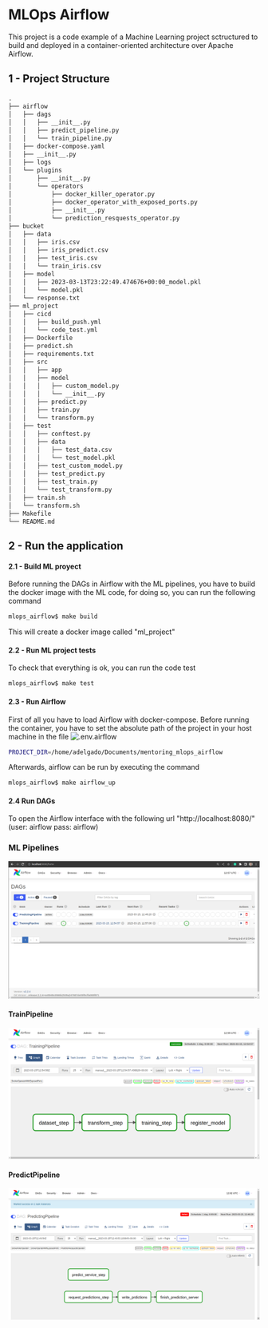 # MLOps Airflow

This project is a code example of a Machine Learning project sctructured to build and deployed in a container-oriented architecture over Apache Airflow.

## 1 - Project Structure

```
.
├── airflow
│   ├── dags
│   │   ├── __init__.py
│   │   ├── predict_pipeline.py
│   │   └── train_pipeline.py
│   ├── docker-compose.yaml
│   ├── __init__.py
│   ├── logs
│   └── plugins
│       ├── __init__.py
│       └── operators
│           ├── docker_killer_operator.py
│           ├── docker_operator_with_exposed_ports.py
│           ├── __init__.py
│           └── prediction_resquests_operator.py
├── bucket
│   ├── data
│   │   ├── iris.csv
│   │   ├── iris_predict.csv
│   │   ├── test_iris.csv
│   │   └── train_iris.csv
│   ├── model
│   │   ├── 2023-03-13T23:22:49.474676+00:00_model.pkl
│   │   └── model.pkl
│   └── response.txt
├── ml_project
│   ├── cicd
│   │   ├── build_push.yml
│   │   └── code_test.yml
│   ├── Dockerfile
│   ├── predict.sh
│   ├── requirements.txt
│   ├── src
│   │   ├── app
│   │   ├── model
│   │   │   ├── custom_model.py
│   │   │   └── __init__.py
│   │   ├── predict.py
│   │   ├── train.py
│   │   └── transform.py
│   ├── test
│   │   ├── conftest.py
│   │   ├── data
│   │   │   ├── test_data.csv
│   │   │   └── test_model.pkl
│   │   ├── test_custom_model.py
│   │   ├── test_predict.py
│   │   ├── test_train.py
│   │   └── test_transform.py
│   ├── train.sh
│   └── transform.sh
├── Makefile
└── README.md

```

## 2 - Run the application


#### 2.1 - Build ML proyect

Before running the DAGs in Airflow with the ML pipelines, you have to build the docker image with the ML code, for doing so, you can run the following command

```sh
mlops_airflow$ make build
```

This will create a docker image called "ml_project"

#### 2.2 - Run ML project tests

To check that everything is ok, you can run the code test

```sh
mlops_airflow$ make test
```

#### 2.3 - Run Airflow

First of all you have to load Airflow with docker-compose. Before running the container, you have to set the absolute path of the project in your host machine in the file ![.env.airflow](airflow/.env.airflow)

```sh
PROJECT_DIR=/home/adelgado/Documents/mentoring_mlops_airflow
```

Afterwards, airflow can be run by executing the command

```sh
mlops_airflow$ make airflow_up
```

#### 2.4 Run DAGs

To open the Airflow interface with the following url "http://localhost:8080/" (user: airflow pass: airflow) 


### ML Pipelines

![airflow](img/airflow.png)

#### TrainPipeline

![train](img/train.png)

#### PredictPipeline

![predict](img/predict.png)
